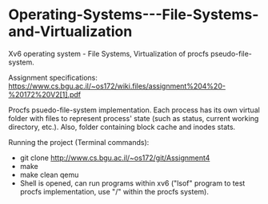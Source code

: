# Operating-Systems---File-Systems-and-Virtualization
Xv6 operating system - File Systems, Virtualization of procfs pseudo-file-system.

Assignment specifications: https://www.cs.bgu.ac.il/~os172/wiki.files/assignment%204%20-%20172%20V2[1].pdf

Procfs psuedo-file-system implementation.
Each process has its own virtual folder with files to represent process' state (such as status, current working directory, etc.).
Also, folder containing block cache and inodes stats.

Running the project (Terminal commands):

* git clone http://www.cs.bgu.ac.il/~os172/git/Assignment4
* make
* make clean qemu
* Shell is opened, can run programs within xv6 ("lsof" program to test procfs implementation, use "/" within the procfs system).
